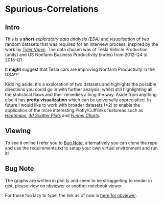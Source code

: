 # Spurious-Correlations

## Intro
This is a **short** *exploratory data analysis (EDA)* and *visualisation* of two random datasets that was required for an interview process; inspired by the work by [Tyler Vigen](tylervigen.com). The data chosen was of Tesla Vehicle Production (units) and US Nonfarm Business Productivity (index) from 2012-Q4 to 2018-Q1. 

It **might** suggest that Tesla cars are improving Nonfarm Productivity in the USA!?!

Kidding aside, it's a exploration of two datasets and highlights the possible directions you could go in with further analysis; whilst still highlighting all the statistical flaws and their remedies a long the way.
Aside from anything else it has **pretty visualization** which can be universally appreciatted. In future I would like to work with broader datasets (>2) to enable the application of the more interesting Plotly/Cufflinks featureas such as [*Heatmaps*](https://plot.ly/python/heatmaps/), [*3d Scatter Plots*](https://plot.ly/python/3d-scatter-plots/) and [*Funnel Charts*](https://plot.ly/python/funnel-charts/).

## Viewing
To see it online I refer you to [Bug Note](##bug-note), alternatively you can clone the repo and use the requirements.txt to setup your own virtual environment and run it!

## Bug Note
The graphs are written in plot.ly and seem to be struggerling to render in gist, please view on [nbviewer](nbviewer.jupyter.org) or another notebook viewer.

For those too lazy to type, the link as of now is [here for nbviewer](http://nbviewer.jupyter.org/gist/Brrrowun/bb7e6531b9950d412115a945c3066b24).
